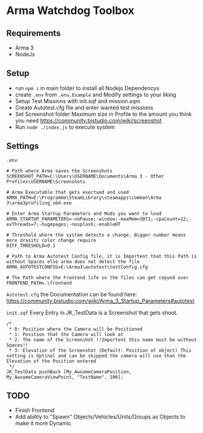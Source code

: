 # Arma Watchdog Toolbox

## Requirements
 - Arma 3 
 - NodeJs
 
## Setup
 - run `npm i` in main folder to install all Nodejs Dependencys
 - create `.env` from `.env.Example` and Modify settings to your liking
 - Setup Test Missions with init.sqf and mission.sqm
 - Create Autotest.cfg file and enter wanted test missions
 - Set Screenshot folder Maximum size in Profile to the amount you think you need https://community.bistudio.com/wiki/screenshot
 - Run `node ./index.js` to execute system
 
 
 ## Settings
 `.env`
```
# Path where Arma saves the Screenshots
SCREENSHOT_PATH=C:\Users\USERNAME\Documents\Arma 3 - Other Profiles\USERNAME\Screenshots 

# Arma Executable that gets exectued and used
ARMA_PATH=E:\Programme\SteamLibrary\steamapps\common\Arma 3\arma3profiling_x64.exe

# Enter Arma Startup Parameters and Mods you want to load
ARMA_STARTUP_PARAMETERS=-noPause;-window;-maxMem=3071;-cpuCount=12;-exThreads=7;-hugepages;-nosplash;-enableHT

# Threshold where the system detects a change. Bigger number means more drasitc color change require
DIFF_THRESHOLD=0.1 

# Path to Arma Autotest Config file, it is Importent that this Path is without Spaces else arma does not detect the file
ARMA_AUTOTESTCONFIG=E:\Arma3\autotest\testConfig.cfg

# The Path where the Frontend life so the files can get copyed over
FRONTEND_PATH=.\frontend
```

`Autotest.cfg` the Documentation can be found here: https://community.bistudio.com/wiki/Arma_3_Startup_Parameters#autotest

`init.sqf`
Every Entry in JK_TestData is a Screenshot that gets shoot.
```
/*
 * 0: Position where the Camera will be Positioned
 * 1: Position that the Camera will look at
 * 2: The name of the Screenshot !!Importent this name must be without Spaces!!
 * 3: Elevation of the Screenshot (Default: Position of object) This setting is Optinal and can be skipped the camera will use than the Elevation of the Position entered
 */
JK_TestData pushBack [My_AwsomeCameraPosition, My_AwsomeCameraViewPoint, "TestName", 100];
```

## TODO
- Finish Frontend
- Add ability to "Spawn" Objects/Vehicles/Units/Groups as Objects to make it more Dynamic
